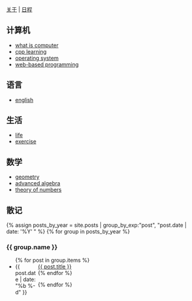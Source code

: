 [关于](/about) | [日程](/mytime)

## 计算机

- [what is computer](/computer)
- [cpp learning](/cpp-learning)
- [operating system](/operating-system)
- [web-based programming](/web-program)

## 语言

- [english](/english)

## 生活

- [life](/life)
- [exercise](/exercise)

## 数学

- [geometry](/geometry)
- [advanced algebra](/algebra)
- [theory of numbers](/theory-of-numbers)

## 散记 

{% assign posts_by_year = site.posts | group_by_exp:"post", "post.date | date: '%Y' " %}
{% for group in posts_by_year %}

<h3>{{ group.name }}</h3>
<ul>
    {% for post in group.items %}
    <li><div style="width:60px;float:left;">{{ post.date | date: "%b %-d" }}</div> <a href="{{ site.baseurl }}{{ post.url }}">{{ post.title }}</a></li>
    {% endfor %}
</ul>
{% endfor %}